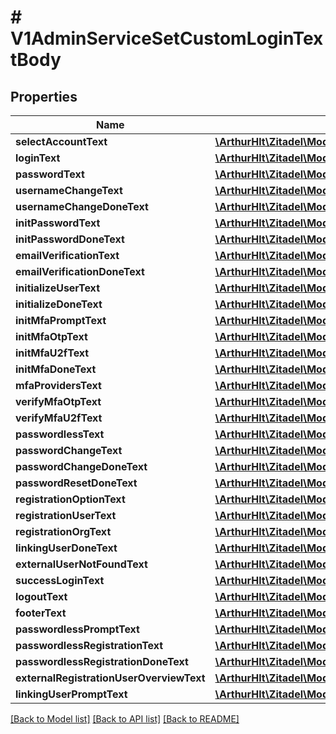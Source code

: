 # # V1AdminServiceSetCustomLoginTextBody

## Properties

Name | Type | Description | Notes
------------ | ------------- | ------------- | -------------
**selectAccountText** | [**\ArthurHlt\Zitadel\Model\V1SelectAccountScreenText**](V1SelectAccountScreenText.md) |  | [optional]
**loginText** | [**\ArthurHlt\Zitadel\Model\V1LoginScreenText**](V1LoginScreenText.md) |  | [optional]
**passwordText** | [**\ArthurHlt\Zitadel\Model\V1PasswordScreenText**](V1PasswordScreenText.md) |  | [optional]
**usernameChangeText** | [**\ArthurHlt\Zitadel\Model\V1UsernameChangeScreenText**](V1UsernameChangeScreenText.md) |  | [optional]
**usernameChangeDoneText** | [**\ArthurHlt\Zitadel\Model\V1UsernameChangeDoneScreenText**](V1UsernameChangeDoneScreenText.md) |  | [optional]
**initPasswordText** | [**\ArthurHlt\Zitadel\Model\V1InitPasswordScreenText**](V1InitPasswordScreenText.md) |  | [optional]
**initPasswordDoneText** | [**\ArthurHlt\Zitadel\Model\V1InitPasswordDoneScreenText**](V1InitPasswordDoneScreenText.md) |  | [optional]
**emailVerificationText** | [**\ArthurHlt\Zitadel\Model\V1EmailVerificationScreenText**](V1EmailVerificationScreenText.md) |  | [optional]
**emailVerificationDoneText** | [**\ArthurHlt\Zitadel\Model\V1EmailVerificationDoneScreenText**](V1EmailVerificationDoneScreenText.md) |  | [optional]
**initializeUserText** | [**\ArthurHlt\Zitadel\Model\V1InitializeUserScreenText**](V1InitializeUserScreenText.md) |  | [optional]
**initializeDoneText** | [**\ArthurHlt\Zitadel\Model\V1InitializeUserDoneScreenText**](V1InitializeUserDoneScreenText.md) |  | [optional]
**initMfaPromptText** | [**\ArthurHlt\Zitadel\Model\V1InitMFAPromptScreenText**](V1InitMFAPromptScreenText.md) |  | [optional]
**initMfaOtpText** | [**\ArthurHlt\Zitadel\Model\V1InitMFAOTPScreenText**](V1InitMFAOTPScreenText.md) |  | [optional]
**initMfaU2fText** | [**\ArthurHlt\Zitadel\Model\V1InitMFAU2FScreenText**](V1InitMFAU2FScreenText.md) |  | [optional]
**initMfaDoneText** | [**\ArthurHlt\Zitadel\Model\V1InitMFADoneScreenText**](V1InitMFADoneScreenText.md) |  | [optional]
**mfaProvidersText** | [**\ArthurHlt\Zitadel\Model\V1MFAProvidersText**](V1MFAProvidersText.md) |  | [optional]
**verifyMfaOtpText** | [**\ArthurHlt\Zitadel\Model\V1VerifyMFAOTPScreenText**](V1VerifyMFAOTPScreenText.md) |  | [optional]
**verifyMfaU2fText** | [**\ArthurHlt\Zitadel\Model\V1VerifyMFAU2FScreenText**](V1VerifyMFAU2FScreenText.md) |  | [optional]
**passwordlessText** | [**\ArthurHlt\Zitadel\Model\V1PasswordlessScreenText**](V1PasswordlessScreenText.md) |  | [optional]
**passwordChangeText** | [**\ArthurHlt\Zitadel\Model\V1PasswordChangeScreenText**](V1PasswordChangeScreenText.md) |  | [optional]
**passwordChangeDoneText** | [**\ArthurHlt\Zitadel\Model\V1PasswordChangeDoneScreenText**](V1PasswordChangeDoneScreenText.md) |  | [optional]
**passwordResetDoneText** | [**\ArthurHlt\Zitadel\Model\V1PasswordResetDoneScreenText**](V1PasswordResetDoneScreenText.md) |  | [optional]
**registrationOptionText** | [**\ArthurHlt\Zitadel\Model\V1RegistrationOptionScreenText**](V1RegistrationOptionScreenText.md) |  | [optional]
**registrationUserText** | [**\ArthurHlt\Zitadel\Model\V1RegistrationUserScreenText**](V1RegistrationUserScreenText.md) |  | [optional]
**registrationOrgText** | [**\ArthurHlt\Zitadel\Model\V1RegistrationOrgScreenText**](V1RegistrationOrgScreenText.md) |  | [optional]
**linkingUserDoneText** | [**\ArthurHlt\Zitadel\Model\V1LinkingUserDoneScreenText**](V1LinkingUserDoneScreenText.md) |  | [optional]
**externalUserNotFoundText** | [**\ArthurHlt\Zitadel\Model\V1ExternalUserNotFoundScreenText**](V1ExternalUserNotFoundScreenText.md) |  | [optional]
**successLoginText** | [**\ArthurHlt\Zitadel\Model\V1SuccessLoginScreenText**](V1SuccessLoginScreenText.md) |  | [optional]
**logoutText** | [**\ArthurHlt\Zitadel\Model\V1LogoutDoneScreenText**](V1LogoutDoneScreenText.md) |  | [optional]
**footerText** | [**\ArthurHlt\Zitadel\Model\V1FooterText**](V1FooterText.md) |  | [optional]
**passwordlessPromptText** | [**\ArthurHlt\Zitadel\Model\V1PasswordlessPromptScreenText**](V1PasswordlessPromptScreenText.md) |  | [optional]
**passwordlessRegistrationText** | [**\ArthurHlt\Zitadel\Model\V1PasswordlessRegistrationScreenText**](V1PasswordlessRegistrationScreenText.md) |  | [optional]
**passwordlessRegistrationDoneText** | [**\ArthurHlt\Zitadel\Model\V1PasswordlessRegistrationDoneScreenText**](V1PasswordlessRegistrationDoneScreenText.md) |  | [optional]
**externalRegistrationUserOverviewText** | [**\ArthurHlt\Zitadel\Model\V1ExternalRegistrationUserOverviewScreenText**](V1ExternalRegistrationUserOverviewScreenText.md) |  | [optional]
**linkingUserPromptText** | [**\ArthurHlt\Zitadel\Model\V1LinkingUserPromptScreenText**](V1LinkingUserPromptScreenText.md) |  | [optional]

[[Back to Model list]](../../README.md#models) [[Back to API list]](../../README.md#endpoints) [[Back to README]](../../README.md)
